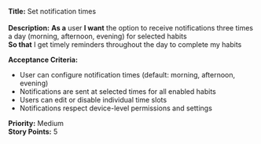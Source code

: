 **Title:** Set notification times <br>  
**Description:** **As a** user **I want** the option to receive notifications three times a day (morning, afternoon, evening) for selected habits  
**So that** I get timely reminders throughout the day to complete my habits  

**Acceptance Criteria:**  
- User can configure notification times (default: morning, afternoon, evening)  
- Notifications are sent at selected times for all enabled habits  
- Users can edit or disable individual time slots  
- Notifications respect device-level permissions and settings  

**Priority:** Medium  
**Story Points:** 5 
